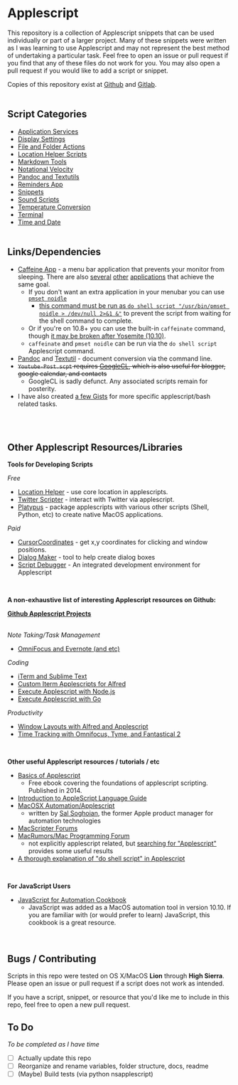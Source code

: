 Applescript
============

This repository is a collection of Applescript snippets that can be used individually or part of a larger project. Many of these snippets were written as I was learning to use Applescript and may not represent the best method of undertaking a particular task. Feel free to open an issue or pull request if you find that any of these files do not work for you. You may also open a pull request if you would like to add a script or snippet.

Copies of this repository exist at [Github](https://github.com/unforswearing/applescript) and [Gitlab](https://gitlab.com/unforswearing/applescript).
<BR><BR>

<!--
# Index

[Script Categories](https://github.com/unforswearing/applescript#script-categories)  
[Links / Dependencies](https://github.com/unforswearing/applescript#linksdependencies)  
[Resource Libraries](https://github.com/unforswearing/applescript#other-applescript-resourceslibraries)  
[Bugs / Contributing](https://github.com/unforswearing/applescript#bugs--contributing)  
[To Do](https://github.com/unforswearing/applescript#to-do)  
-->

## Script Categories

- [Application Services](./Application%20Services)
- [Display Settings](./Display%20Settings)
- [File and Folder Actions](./File%20and%20Folder%20Actions)
- [Location Helper Scripts](./Location%20Helper%20Scripts)
- [Markdown Tools](./Markdown%20Tools)
- [Notational Velocity](./Notational%20Velocity)
- [Pandoc and Textutils](./Pandoc%20and%20Textutils)
- [Reminders App](./Reminders%20App)
- [Snippets](./Snippets)
- [Sound Scripts](./Sound%20Scripts)
- [Temperature Conversion](./Temperature%20Conversion)
- [Terminal](./Terminal)
- [Time and Date](./Time%20and%20Date)
  <BR><BR>


## Links/Dependencies

- [Caffeine App](http://lightheadsw.com/caffeine/) - a menu bar application that prevents your monitor from sleeping. There are also [several](https://itunes.apple.com/us/app/caffeinated-anti-sleep-app/id1362171212?mt=12) [other](https://itunes.apple.com/us/app/amphetamine/id937984704?mt=12) [applications](https://github.com/newmarcel/KeepingYouAwake) that achieve the same goal.
  - If you don't want an extra application in your menubar you can use [`pmset noidle`](https://apple.stackexchange.com/a/1459)
    - [this command must be run as `do shell script "/usr/bin/pmset noidle > /dev/null 2>&1 &"`](https://discussions.apple.com/thread/323661?answerId=323661021#323661021) to prevent the script from waiting for the shell command to complete.
  - Or if you're on 10.8+ you can use the built-in `caffeinate` command, though [it may be broken after Yosemite (10.10)](https://discussions.apple.com/thread/7858428).
  - `caffeinate` and `pmset noidle` can be run via the `do shell script` Applescript command.
- [Pandoc](http://johnmacfarlane.net/pandoc/) and [Textutil](https://ss64.com/osx/textutil.html) - document conversion via the command line.
- <s>`Youtube-Post.scpt` requires [GoogleCL](https://code.google.com/p/googlecl/), which is also useful for blogger, google calendar, and contacts</s>
  - GoogleCL is sadly defunct. Any associated scripts remain for posterity.
- I have also created [a few Gists](https://gist.github.com/unforswearing?s=applescript) for more specific applescript/bash related tasks.

<BR><BR>

## Other Applescript Resources/Libraries

**Tools for Developing Scripts**

*Free*

- [Location Helper](http://www.mousedown.net/mouseware/LocationHelper.html) - use core location in applescripts.
- [Twitter Scripter](http://www.mousedown.net/mouseware/TwitterScripter.html) - interact with Twitter via applescript.
- [Platypus](https://sveinbjorn.org/platypus) - package applescripts with various other scripts (Shell, Python, etc) to create native MacOS applications.

*Paid*

- [CursorCoordinates](http://www.limitpointstore.com/products/cursorcoordinates/)  - get x,y coordinates for clicking and window positions.
- [Dialog Maker](https://itunes.apple.com/us/app/dialog-maker/id457389999?mt=12) - tool to help create dialog boxes
- [Script Debugger](https://latenightsw.com/) - An integrated development environment for Applescript

<br>

**A non-exhaustive list of interesting Applescript resources on Github:**

**[Github Applescript Projects](https://github.com/search?l=AppleScript&q=applescript&type=Repositories)**
<br><br>

*Note Taking/Task Management*
- [OmniFocus and Evernote (and etc)](https://github.com/geekcomputers/Applescript)

*Coding*
- [iTerm and Sublime Text](https://github.com/fallroot/applescript-applets)
- [Custom Iterm Applescripts for Alfred](https://github.com/stuartcryan/custom-iterm-applescripts-for-alfred)
- [Execute Applescript with Node.js](https://github.com/TooTallNate/node-applescript)
- [Execute Applescript with Go](https://github.com/everdev/mack)

*Productivity*
- [Window Layouts with Alfred and Applescript](https://github.com/jgallen23/layouts)
- [Time Tracking with Omnifocus, Tyme, and Fantastical 2](https://github.com/fuxialexander/Applescript)

<br>

**Other useful Applescript resources / tutorials / etc**

- [Basics of Applescript](http://downloads.techbarrack.com/books/programming/AppleScript/website/index.html)
  - Free ebook covering the foundations of applescript scripting. Published in 2014.
- [Introduction to AppleScript Language Guide](https://developer.apple.com/library/archive/documentation/AppleScript/Conceptual/AppleScriptLangGuide/introduction/ASLR_intro.html#//apple_ref/doc/uid/TP40000983)
- [MacOSX Automation/Applescript](https://macosxautomation.com/applescript/)
    - written by [Sal Soghoian](http://macosautomation.com/about.html), the former Apple product manager for automation technologies
- [MacScripter Forums](http://www.macscripter.net/index.php)
- [MacRumors/Mac Programming Forum](https://forums.macrumors.com/forums/mac-programming.73/)
    - not explicitly applescript related, but [searching for "Applescript"](https://forums.macrumors.com/search/4005546/?q=Applescript&o=date) provides some useful results
- [A thorough explanation of "do shell script" in Applescript](https://developer.apple.com/library/archive/technotes/tn2065/_index.html)

<br>

**For JavaScript Users**

- [JavaScript for Automation Cookbook](https://github.com/JXA-Cookbook/JXA-Cookbook/wiki)
  - JavaScript was added as a MacOS automation tool in version 10.10. If you are familiar with (or would prefer to learn) JavaScript, this cookbook is a great resource.

<br>

## Bugs / Contributing

Scripts in this repo were tested on OS X/MacOS **Lion** through **High Sierra**. Please open an issue or pull request if a script does not work as intended.

If you have a script, snippet, or resource that you'd like me to include in this repo, feel free to open a new pull request.

## To Do

*To be completed as I have time*

- [ ] Actually update this repo
- [ ] Reorganize and rename variables, folder structure, docs, readme
- [ ] (Maybe) Build tests (via python nsapplescript)